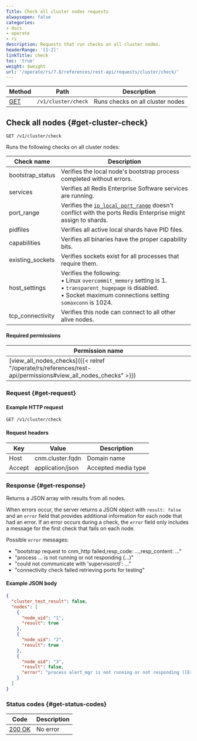 ```yaml
---
Title: Check all cluster nodes requests
alwaysopen: false
categories:
- docs
- operate
- rs
description: Requests that run checks on all cluster nodes.
headerRange: '[1-2]'
linkTitle: check
toc: 'true'
weight: $weight
url: '/operate/rs/7.8/references/rest-api/requests/cluster/check/'
---
```


| Method | Path | Description |
|--------|------|-------------|
| [GET](#get-cluster-check) | `/v1/cluster/check` | Runs checks on all cluster nodes |

## Check all nodes {#get-cluster-check}

	GET /v1/cluster/check

Runs the following checks on all cluster nodes:

| Check name | Description |
|-----------|-------------|
| bootstrap_status | Verifies the local node's bootstrap process completed without errors. |
| services | Verifies all Redis Enterprise Software services are running. |
| port_range | Verifies the [`ip_local_port_range`](https://www.kernel.org/doc/html/latest/networking/ip-sysctl.html) doesn't conflict with the ports Redis Enterprise might assign to shards. |
| pidfiles | Verifies all active local shards have PID files. |
| capabilities | Verifies all binaries have the proper capability bits. |
| existing_sockets | Verifies sockets exist for all processes that require them. |
| host_settings | Verifies the following:<br />• Linux `overcommit_memory` setting is 1.<br />• `transparent_hugepage` is disabled.<br />• Socket maximum connections setting `somaxconn` is 1024. |
| tcp_connectivity | Verifies this node can connect to all other alive nodes. |

#### Required permissions

| Permission name |
|-----------------|
| [view_all_nodes_checks]({{< relref "/operate/rs/references/rest-api/permissions#view_all_nodes_checks" >}}) |

### Request {#get-request} 

#### Example HTTP request

	GET /v1/cluster/check


#### Request headers

| Key | Value | Description |
|-----|-------|-------------|
| Host | cnm.cluster.fqdn | Domain name |
| Accept | application/json | Accepted media type |


### Response {#get-response} 

Returns a JSON array with results from all nodes.

When errors occur, the server returns a JSON object with `result: false` and an `error` field that provides additional information for each node that had an error. If an error occurs during a check, the `error` field only includes a message for the first check that fails on each node.

Possible `error` messages:

- "bootstrap request to cnm_http failed,resp_code: ...,resp_content: ..."
- "process ... is not running or not responding (...)"
- "could not communicate with 'supervisorctl': ..."
- "connectivity check failed retrieving ports for testing"

#### Example JSON body

```json
{
  "cluster_test_result": false,
  "nodes": [
    {
      "node_uid": "1",
      "result": true
    },
    {
      "node_uid": "2",
      "result": true
    },
    {
      "node_uid": "3",
      "result": false,
      "error": "process alert_mgr is not running or not responding ([Errno 111] Connection refused)"
    }
  ]
}
```

### Status codes {#get-status-codes} 

| Code | Description |
|------|-------------|
| [200 OK](https://www.rfc-editor.org/rfc/rfc9110.html#name-200-ok) | No error |
